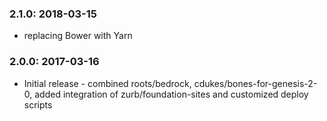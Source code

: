 ### 2.1.0: 2018-03-15

* replacing Bower with Yarn


### 2.0.0: 2017-03-16

* Initial release - combined roots/bedrock, cdukes/bones-for-genesis-2-0, 
added integration of zurb/foundation-sites and customized deploy scripts
